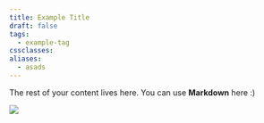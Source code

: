 ```yaml
---
title: Example Title
draft: false
tags:
  - example-tag
cssclasses: 
aliases:
  - asads
---
```

 
The rest of your content lives here. You can use **Markdown** here :)

![](Pasted%20image%2020240609161721.png)